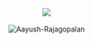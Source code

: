 <p align="center"><a href="https://github.com/anuraghazra/github-readme-stats">
  <img align="center" src="https://github-readme-stats.vercel.app/api?username=Aayush-Rajagopalan&show_icons=true&theme=tokyonight" />
</a><br></br>
<img align="center" src="https://github-readme-streak-stats.herokuapp.com/?user=Aayush-Rajagopalan&" alt="Aayush-Rajagopalan" /></p>
